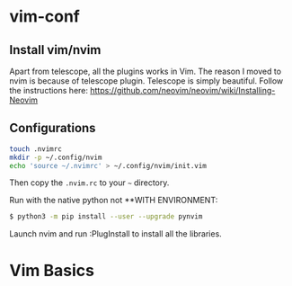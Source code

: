# vim-conf

## Install vim/nvim
Apart from telescope, all the plugins works in Vim. The reason I moved to nvim is because of telescope plugin. 
Telescope is simply beautiful. 
Follow the instructions here: https://github.com/neovim/neovim/wiki/Installing-Neovim

## Configurations
```bash
touch .nvimrc
mkdir -p ~/.config/nvim
echo 'source ~/.nvimrc' > ~/.config/nvim/init.vim
```
Then copy the `.nvim.rc` to your `~` directory.

Run with the native python not **WITH ENVIRONMENT: 
```bash
$ python3 -m pip install --user --upgrade pynvim
```
Launch nvim and run :PlugInstall to install all the libraries.

# Vim Basics

